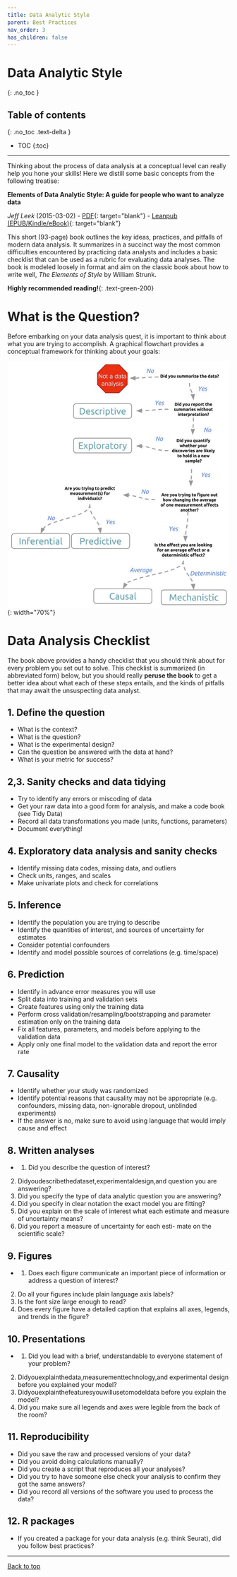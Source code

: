 ```yaml
---
title: Data Analytic Style
parent: Best Practices
nav_order: 3
has_children: false
---
```


# Data Analytic Style
{: .no_toc }


## Table of contents
{: .no_toc .text-delta }

- TOC
{:toc}

---

Thinking about the process of data analysis at a conceptual level can really help you hone your skills! Here we distill some basic concepts from the following treatise:

**Elements of Data Analytic Style: A guide for people who want to analyze data**

_Jeff Leek_ (2015-03-02) - [PDF](pdf_files/datastyle.pdf){: target="blank"} - [Leanpub (EPUB/Kindle/eBook)](https://leanpub.com/datastyle){: target="blank"}

This short (93-page) book outlines the key ideas, practices, and pitfalls of modern data analysis. It summarizes in a succinct way the most common difficulties encountered by practicing data analysts and includes a basic checklist that can be used as a rubric for evaluating data analyses. The book is modeled loosely in format and aim on the classic book about how to write well, _The Elements of Style_ by William Strunk.

**Highly recommended reading!**{: .text-green-200}


# What is the Question?

Before embarking on your data analysis quest, it is important to think about what you are trying to accomplish. A graphical flowchart provides a conceptual framework for thinking about your goals:

![Data analysis flowchart](images/analysis_flowchart.png){: width="70%"}


# Data Analysis Checklist

The book above provides a handy checklist that you should think about for every problem you set out to solve. This checklist is summarized (in abbreviated form) below, but you should really **peruse the book** to get a better idea about what each of these steps entails, and the kinds of pitfalls that may await the unsuspecting data analyst.

## 1. Define the question

+ What is the context?
+ What is the question?
+ What is the experimental design?
+ Can the question be answered with the data at hand?
+ What is your metric for success?

## 2,3. Sanity checks and data tidying

+ Try to identify any errors or miscoding of data
+ Get your raw data into a good form for analysis, and make a code book (see Tidy Data)
+ Record all data transformations you made (units, functions, parameters)
+ Document everything!

## 4. Exploratory data analysis and sanity checks

+ Identify missing data codes, missing data, and outliers
+ Check units, ranges, and scales
+ Make univariate plots and check for correlations

## 5. Inference

+ Identify the population you are trying to describe
+ Identify the quantities of interest, and sources of uncertainty for estimates
+ Consider potential confounders
+ Identify and model possible sources of correlations (e.g. time/space)

## 6. Prediction

+ Identify in advance error measures you will use
+ Split data into training and validation sets
+ Create features using only the training data
+ Perform cross validation/resampling/bootstrapping and parameter estimation only on the training data
+ Fix all features, parameters, and models before applying to the validation data
+ Apply only one final model to the validation data and report the error rate

## 7. Causality

+ Identify whether your study was randomized
+ Identify potential reasons that causality may not be appropriate (e.g. confounders, missing data, non-ignorable dropout, unblinded experiments)
+ If the answer is no, make sure to avoid using language that would imply cause and effect

## 8. Written analyses

+ 1. Did you describe the question of interest?
2. Didyoudescribethedataset,experimentaldesign,and
question you are answering?
3. Did you specify the type of data analytic question you
are answering?
4. Did you specify in clear notation the exact model you
are fitting?
5. Did you explain on the scale of interest what each
estimate and measure of uncertainty means?
6. Did you report a measure of uncertainty for each esti-
mate on the scientific scale?

## 9. Figures

+ 1. Does each figure communicate an important piece of information or address a question of interest?
2. Do all your figures include plain language axis labels?
3. Is the font size large enough to read?
4. Does every figure have a detailed caption that explains
all axes, legends, and trends in the figure?

## 10. Presentations

+ 1. Did you lead with a brief, understandable to everyone statement of your problem?
2. Didyouexplainthedata,measurementtechnology,and experimental design before you explained your model?
3. Didyouexplainthefeaturesyouwillusetomodeldata before you explain the model?
4. Did you make sure all legends and axes were legible from the back of the room?

## 11. Reproducibility

+ Did you save the raw and processed versions of your data?
+ Did you avoid doing calculations manually?
+ Did you create a script that reproduces all your analyses?
+ Did you try to have someone else check your analysis to confirm they got the same answers?
+ Did you record all versions of the software you used to process the data?

## 12. R packages

+ If you created a package for your data analysis (e.g. think Seurat), did you follow best practices?

---

[Back to top](#top)
